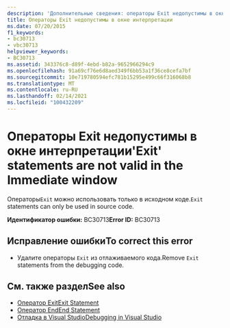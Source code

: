 ```yaml
---
description: 'Дополнительные сведения: операторы Exit недопустимы в окне Immediate'
title: Операторы Exit недопустимы в окне интерпретации
ms.date: 07/20/2015
f1_keywords:
- bc30713
- vbc30713
helpviewer_keywords:
- BC30713
ms.assetid: 343376c8-d89f-4ebd-b82a-9652966294c9
ms.openlocfilehash: 91a69cf76e6d8aed349f6bb53a1f36ce8cefa7bf
ms.sourcegitcommit: 10e719780594efc781b15295e499c66f316068b8
ms.translationtype: MT
ms.contentlocale: ru-RU
ms.lasthandoff: 02/14/2021
ms.locfileid: "100432209"
---
```

# <a name="exit-statements-are-not-valid-in-the-immediate-window"></a><span data-ttu-id="120eb-103">Операторы Exit недопустимы в окне интерпретации</span><span class="sxs-lookup"><span data-stu-id="120eb-103">'Exit' statements are not valid in the Immediate window</span></span>

<span data-ttu-id="120eb-104">Операторы`Exit` можно использовать только в исходном коде.</span><span class="sxs-lookup"><span data-stu-id="120eb-104">`Exit` statements can only be used in source code.</span></span>  
  
 <span data-ttu-id="120eb-105">**Идентификатор ошибки:** BC30713</span><span class="sxs-lookup"><span data-stu-id="120eb-105">**Error ID:** BC30713</span></span>  
  
## <a name="to-correct-this-error"></a><span data-ttu-id="120eb-106">Исправление ошибки</span><span class="sxs-lookup"><span data-stu-id="120eb-106">To correct this error</span></span>  
  
- <span data-ttu-id="120eb-107">Удалите операторы `Exit` из отлаживаемого кода.</span><span class="sxs-lookup"><span data-stu-id="120eb-107">Remove `Exit` statements from the debugging code.</span></span>  
  
## <a name="see-also"></a><span data-ttu-id="120eb-108">См. также раздел</span><span class="sxs-lookup"><span data-stu-id="120eb-108">See also</span></span>

- [<span data-ttu-id="120eb-109">Оператор Exit</span><span class="sxs-lookup"><span data-stu-id="120eb-109">Exit Statement</span></span>](../language-reference/statements/exit-statement.md)
- [<span data-ttu-id="120eb-110">Оператор End</span><span class="sxs-lookup"><span data-stu-id="120eb-110">End Statement</span></span>](../language-reference/statements/end-statement.md)
- [<span data-ttu-id="120eb-111">Отладка в Visual Studio</span><span class="sxs-lookup"><span data-stu-id="120eb-111">Debugging in Visual Studio</span></span>](/visualstudio/debugger/debugger-feature-tour)
